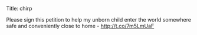 Title: chirp

Please sign this petition to help my unborn child enter the world somewhere safe and conveniently close to home - <a href="http://t.co/7m5LmUaF">http://t.co/7m5LmUaF</a>
